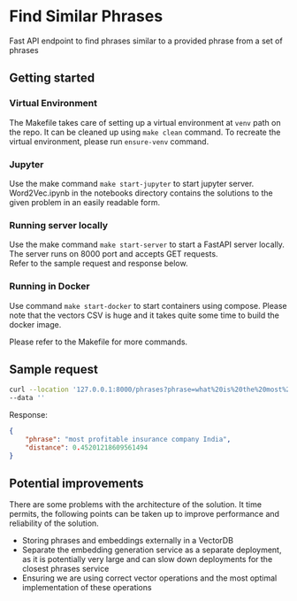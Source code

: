 # Find Similar Phrases
Fast API endpoint to find phrases similar to a provided phrase from a set of phrases

## Getting started

### Virtual Environment
The Makefile takes care of setting up a virtual environment at `venv` path on the repo. It can be cleaned up using `make clean` command. To recreate the virtual environment, please run `ensure-venv` command.

### Jupyter
Use the make command `make start-jupyter` to start jupyter server. Word2Vec.ipynb in the notebooks directory contains the solutions to the given problem in an easily readable form.

### Running server locally
Use the make command `make start-server` to start a FastAPI server locally. The server runs on 8000 port and accepts GET requests. \
Refer to the sample request and response below.

### Running in Docker
Use command `make start-docker` to start containers using compose. Please note that the vectors CSV is huge and it takes quite some time to build the docker image. 

Please refer to the Makefile for more commands.

## Sample request

```bash
curl --location '127.0.0.1:8000/phrases?phrase=what%20is%20the%20most%20profitable%20company%20in%20india' \
--data ''
```

Response:

```json
{
    "phrase": "most profitable insurance company India",
    "distance": 0.45201218609561494
}
```

## Potential improvements

There are some problems with the architecture of the solution. It time permits, the following points can be taken up to improve performance and reliability of the solution.

- Storing phrases and embeddings externally in a VectorDB
- Separate the embedding generation service as a separate deployment, as it is potentially very large and can slow down deployments for the closest phrases service
- Ensuring we are using correct vector operations and the most optimal implementation of these operations